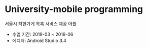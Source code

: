 # University-mobile programming
서울시 착한가게 목록 서비스 제공 어플
*  수업 기간: 2019-03 ~ 2019-06
*  에디터: Android Studio 3.4
